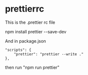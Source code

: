 # prettierrc
This is the .prettier rc file

npm install prettier --save-dev

And in package.json

	"scripts": {
		"prettier": "prettier --write ."
	},
  
  then run "npm run prettier"
